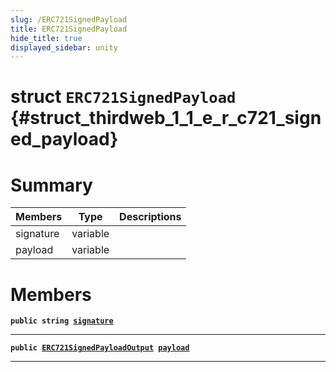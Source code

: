 ```yaml
---
slug: /ERC721SignedPayload
title: ERC721SignedPayload
hide_title: true
displayed_sidebar: unity
---
```


# struct `ERC721SignedPayload` {#struct_thirdweb_1_1_e_r_c721_signed_payload}

# Summary

| Members   | Type     | Descriptions |
| --------- | -------- | ------------ |
| signature | variable |              |
| payload   | variable |              |

# Members

**`public string `[`signature`](#struct_thirdweb_1_1_e_r_c721_signed_payload_1a778b97b6342da1c277ddbe98665ed0ca)**

---

**`public `[`ERC721SignedPayloadOutput`](docs/unity/ERC721SignedPayloadOutput.md#struct_thirdweb_1_1_e_r_c721_signed_payload_output)` `[`payload`](#struct_thirdweb_1_1_e_r_c721_signed_payload_1a2a54cf5384bc610d8e8d21e724f51741)**

---
